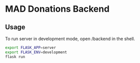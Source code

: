 # MAD Donations Backend

## Usage
To run server in development mode, open /backend in the shell.
```bash
export FLASK_APP=server
export FLASK_ENV=development
flask run
```
